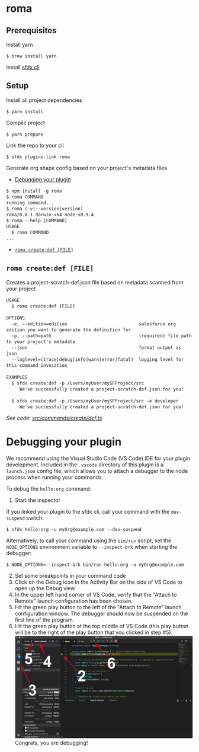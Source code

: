 roma
====

## Prerequisites

Install yarn
```
$ brew install yarn
```

Install [sfdx cli](https://developer.salesforce.com/docs/atlas.en-us.sfdx_setup.meta/sfdx_setup/sfdx_setup_install_cli.htm)

## Setup

Install all project dependencies
```
$ yarn install
```

Compile project
```
$ yarn prepare
```

Link the repo to your cli
```
$ sfdx plugins:link roma 
```


Generate org shape config based on your project&#39;s metadata files

<!-- toc -->
* [Debugging your plugin](#debugging-your-plugin)
<!-- tocstop -->
<!-- install -->
<!-- usage -->
```sh-session
$ npm install -g roma
$ roma COMMAND
running command...
$ roma (-v|--version|version)
roma/0.0.1 darwin-x64 node-v8.9.4
$ roma --help [COMMAND]
USAGE
  $ roma COMMAND
...
```
<!-- usagestop -->
<!-- commands -->
* [`roma create:def [FILE]`](#roma-createdef-file)

## `roma create:def [FILE]`

Creates a project-scratch-def.json file based on metadata scanned from your project

```
USAGE
  $ roma create:def [FILE]

OPTIONS
  -e, --edition=edition                           salesforce org edition you want to generate the definition for
  -p, --path=path                                 (required) file path to your project's metadata
  --json                                          format output as json
  --loglevel=(trace|debug|info|warn|error|fatal)  logging level for this command invocation

EXAMPLES
  $ sfdx create:def -p /Users/myUser/mySFProject/src
     We've successfully created a project-scratch-def.json for you!
  
  $ sfdx create:def -p /Users/myUser/mySFProject/src -e developer
     We've successfully created a project-scratch-def.json for you!
```

_See code: [src/commands/create/def.ts](https://github.com/lcampos/roma/blob/v0.0.1/src/commands/create/def.ts)_
<!-- commandsstop -->
<!-- debugging-your-plugin -->
# Debugging your plugin
We recommend using the Visual Studio Code (VS Code) IDE for your plugin development. Included in the `.vscode` directory of this plugin is a `launch.json` config file, which allows you to attach a debugger to the node process when running your commands.

To debug the `hello:org` command: 
1. Start the inspector
  
If you linked your plugin to the sfdx cli, call your command with the `dev-suspend` switch: 
```sh-session
$ sfdx hello:org -u myOrg@example.com --dev-suspend
```
  
Alternatively, to call your command using the `bin/run` script, set the `NODE_OPTIONS` environment variable to `--inspect-brk` when starting the debugger:
```sh-session
$ NODE_OPTIONS=--inspect-brk bin/run hello:org -u myOrg@example.com
```

2. Set some breakpoints in your command code
3. Click on the Debug icon in the Activity Bar on the side of VS Code to open up the Debug view.
4. In the upper left hand corner of VS Code, verify that the "Attach to Remote" launch configuration has been chosen.
5. Hit the green play button to the left of the "Attach to Remote" launch configuration window. The debugger should now be suspended on the first line of the program. 
6. Hit the green play button at the top middle of VS Code (this play button will be to the right of the play button that you clicked in step #5).
<br><img src=".images/vscodeScreenshot.png" width="480" height="278"><br>
Congrats, you are debugging!
